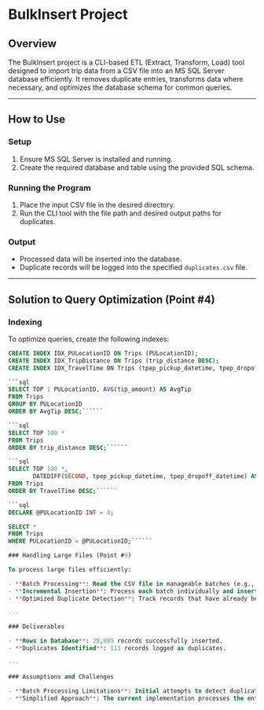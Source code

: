 # BulkInsert Project

## Overview
The BulkInsert project is a CLI-based ETL (Extract, Transform, Load) tool designed to import trip data from a CSV file into an MS SQL Server database efficiently. It removes duplicate entries, transforms data where necessary, and optimizes the database schema for common queries.

---

## How to Use

### Setup
1. Ensure MS SQL Server is installed and running.
2. Create the required database and table using the provided SQL schema.

### Running the Program
1. Place the input CSV file in the desired directory.
2. Run the CLI tool with the file path and desired output paths for duplicates.

### Output
- Processed data will be inserted into the database.
- Duplicate records will be logged into the specified `duplicates.csv` file.

---

## Solution to Query Optimization (Point #4)

### Indexing
To optimize queries, create the following indexes:

```sql
CREATE INDEX IDX_PULocationID ON Trips (PULocationID);
CREATE INDEX IDX_TripDistance ON Trips (trip_distance DESC);
CREATE INDEX IDX_TravelTime ON Trips (tpep_pickup_datetime, tpep_dropoff_datetime);``````

```sql
SELECT TOP 1 PULocationID, AVG(tip_amount) AS AvgTip
FROM Trips
GROUP BY PULocationID
ORDER BY AvgTip DESC;``````

```sql
SELECT TOP 100 *
FROM Trips
ORDER BY trip_distance DESC;``````

```sql
SELECT TOP 100 *,
       DATEDIFF(SECOND, tpep_pickup_datetime, tpep_dropoff_datetime) AS TravelTime
FROM Trips
ORDER BY TravelTime DESC;``````

```sql
DECLARE @PULocationID INT = 4;

SELECT *
FROM Trips
WHERE PULocationID = @PULocationID;``````

### Handling Large Files (Point #9)

To process large files efficiently:

- **Batch Processing**: Read the CSV file in manageable batches (e.g., 10,000 rows per batch) to prevent memory overload.
- **Incremental Insertion**: Process each batch individually and insert it into the database before moving to the next batch.
- **Optimized Duplicate Detection**: Track records that have already been inserted into the database to ensure accurate duplicate handling across batches.

---

### Deliverables

- **Rows in Database**: 29,889 records successfully inserted.
- **Duplicates Identified**: 111 records logged as duplicates.

---

### Assumptions and Challenges

- **Batch Processing Limitations**: Initial attempts to detect duplicates within batches introduced challenges with inter-batch duplicate tracking. This led to exceptions when inserting records that already existed from previous batches.
- **Simplified Approach**: The current implementation processes the entire dataset in memory for simplicity, ensuring accurate duplicate detection and avoiding inter-batch inconsistencies.
